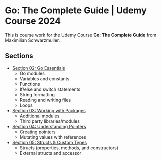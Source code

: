 # Go: The Complete Guide | Udemy Course 2024

This is course work for the Udemy Course **Go: The Complete Guide** from Maximilian Schwarzmuller.

## Sections

- [Section 02: Go Essentials](https://github.com/sbolande/go-the-complete-guide/tree/section02)
  - Go modules
  - Variables and constants
  - Functions
  - If/else and switch statements
  - String formatting
  - Reading and writing files
  - Loops
- [Section 03: Working with Packages](https://github.com/sbolande/go-the-complete-guide/tree/section03)
  - Additional modules
  - Third party libraries/modules
- [Section 04: Understanding Pointers](https://github.com/sbolande/go-the-complete-guide/tree/section04)
  - Creating pointers
  - Mutating values with references
- [Section 05: Structs & Custom Types](https://github.com/sbolande/go-the-complete-guide/tree/section05)
  - Structs (properties, methods, and constructors)
  - External structs and accessor

